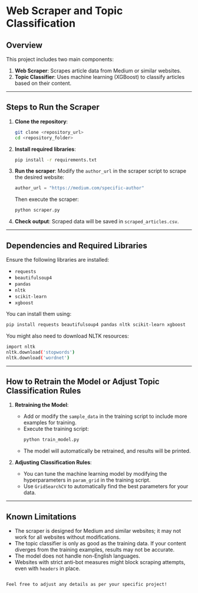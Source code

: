 
# Web Scraper and Topic Classification

## Overview
This project includes two main components:
1. **Web Scraper**: Scrapes article data from Medium or similar websites.
2. **Topic Classifier**: Uses machine learning (XGBoost) to classify articles based on their content.

---

## Steps to Run the Scraper

1. **Clone the repository**:
   ```bash
   git clone <repository_url>
   cd <repository_folder>
   ```

2. **Install required libraries**:
   ```bash
   pip install -r requirements.txt
   ```

3. **Run the scraper**:
   Modify the `author_url` in the scraper script to scrape the desired website:
   ```python
   author_url = "https://medium.com/specific-author"
   ```

   Then execute the scraper:
   ```bash
   python scraper.py
   ```

4. **Check output**: Scraped data will be saved in `scraped_articles.csv`.

---

## Dependencies and Required Libraries

Ensure the following libraries are installed:

- `requests`
- `beautifulsoup4`
- `pandas`
- `nltk`
- `scikit-learn`
- `xgboost`

You can install them using:
```bash
pip install requests beautifulsoup4 pandas nltk scikit-learn xgboost
```

You might also need to download NLTK resources:
```bash
import nltk
nltk.download('stopwords')
nltk.download('wordnet')
```

---

## How to Retrain the Model or Adjust Topic Classification Rules

1. **Retraining the Model**:
   - Add or modify the `sample_data` in the training script to include more examples for training.
   - Execute the training script:
     ```bash
     python train_model.py
     ```
   - The model will automatically be retrained, and results will be printed.

2. **Adjusting Classification Rules**:
   - You can tune the machine learning model by modifying the hyperparameters in `param_grid` in the training script.
   - Use `GridSearchCV` to automatically find the best parameters for your data.

---

## Known Limitations

- The scraper is designed for Medium and similar websites; it may not work for all websites without modifications.
- The topic classifier is only as good as the training data. If your content diverges from the training examples, results may not be accurate.
- The model does not handle non-English languages.
- Websites with strict anti-bot measures might block scraping attempts, even with `headers` in place.
``` 

Feel free to adjust any details as per your specific project!
